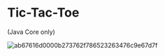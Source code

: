# Tic-Tac-Toe
(Java Core only)

![ab67616d0000b273762f786523263476c9e67d7f](https://user-images.githubusercontent.com/98963081/177788936-9f598b29-37d8-4da4-894b-0212aac8ef9b.jpg)
